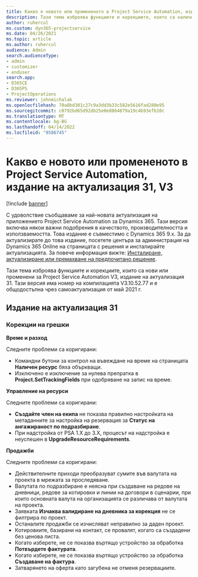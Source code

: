 ```yaml
---
title: Какво е новото или промененото в Project Service Automation, издание на актуализация 31, V3
description: Тази тема изброява функциите и корекциите, които са налични в Project Service Automation V3, издание на актуализация 31, V3.
author: ruhercul
ms.custom: dyn365-projectservice
ms.date: 04/26/2021
ms.topic: article
ms.author: ruhercul
audience: Admin
search.audienceType:
- admin
- customizer
- enduser
search.app:
- D365CE
- D365PS
- ProjectOperations
ms.reviewer: johnmichalak
ms.openlocfilehash: 70a8bd381c27c9a3dd3b33c582e5616fad280e95
ms.sourcegitcommit: c0792bd65d92db25e0e8864879a19c4b93efb10c
ms.translationtype: MT
ms.contentlocale: bg-BG
ms.lasthandoff: 04/14/2022
ms.locfileid: "8586745"
---
```

# <a name="whats-new-or-changed-in-project-service-automation-update-release-31-v3"></a>Какво е новото или промененото в Project Service Automation, издание на актуализация 31, V3

[!include [banner](../includes/psa-now-project-operations.md)]

С удоволствие съобщаваме за най-новата актуализация на приложението Project Service Automation за Dynamics 365. Тази версия включва някои важни подобрения в качеството, производителността и използваемостта. Това издание е съвместимо с Dynamics 365 9.x. За да актуализирате до това издание, посетете центъра за администрация на Dynamics 365 Online на страницата с решения и инсталирайте актуализацията. За повече информация вижте: [Инсталиране, актуализиране или премахване на предпочитано решение](/power-platform/admin/install-remove-preferred-solution).

Тази тема изброява функциите и корекциите, които са нови или променени за Project Service Automation V3, издание на актуализация 31. Тази версия има номер на компилацията V3.10.52.77 и е общодостъпна чрез самоактуализация от май 2021 г.

## <a name="update-release-31"></a>Издание на актуализация 31

### <a name="bug-fixes"></a>Корекции на грешки

**Време и разход**

Следните проблеми са коригирани:

- Командни бутони за контрол на въвеждане на време на страницата **Наличен ресурс** бяха объркващи.
- Изключено е изключение за нулева препратка в **Project.SetTrackingFields** при одобряване на запис на време.

**Управление на ресурси**

Следните проблеми са коригирани:

- **Създайте член на екипа** не показва правилно настройката на метаданните за настройка на резервация за **Статус на ангажираност по подразбиране**.
- При надстройка от PSA 1.X до 3.X, процесът на надстройка е неуспешен в **UpgradeResourceRequirements**.


**Продажби**

Следните проблеми са коригирани:

- Действителните приходи преобразуват сумите във валутата на проекта в мрежата за проследяване.
- Валутата по подразбиране е неясна при създаване на редове на дневници, редове за котировки и линии на договори в сценарии, при които основната валута на организацията се различава от валутата на проекта.
- Заявката **Изчаква валидиране на дневника за корекция** не се филтрира по проект.
- Останалите продажби се изчисляват неправилно за даден проект.
- Котировките, базирани на контакт, се провалят, когато са създадени без ценова листа.
- Когато изберете, не се показва въртящо устройство за обработка **Потвърдете фактурата**.
- Когато изберете, не се показва въртящо устройство за обработка **Създаване на фактура**.
- Затварянето на оферта като загубена не отменя резервациите.







